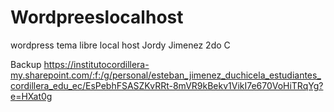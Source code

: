 # Wordpreeslocalhost
wordpress tema libre local host
Jordy Jimenez
2do C 

Backup https://institutocordillera-my.sharepoint.com/:f:/g/personal/esteban_jimenez_duchicela_estudiantes_cordillera_edu_ec/EsPebhFSASZKvRRt-8mVR9kBekv1VikI7e670VoHiTRqYg?e=HXat0g
